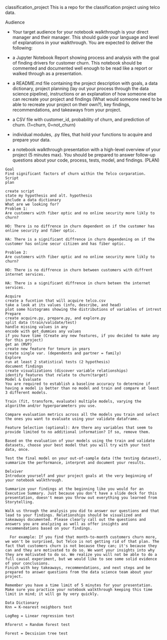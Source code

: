 classification_project
This is a repo for the classification project using telco data.

Audience
- Your target audience for your notebook walkthrough is your direct manager and their manager. This should guide your language and level of explanations in your walkthrough.
You are expected to deliver the following:

- a Jupyter Notebook Report showing process and analysis with the goal of finding drivers for customer churn. This notebook should be commented and documented well enough to be read like a report or walked through as a presentation.

- a README.md file containing the project description with goals, a data dictionary, project planning (lay out your process through the data science pipeline), instructions or an explanation of how someone else can recreate your project and findings (What would someone need to be able to recreate your project on their own?), key findings, recommendations, and takeaways from your project.

- a CSV file with customer_id, probability of churn, and prediction of churn. (1=churn, 0=not_churn)

- individual modules, .py files, that hold your functions to acquire and prepare your data.

- a notebook walkthrough presentation with a high-level overview of your project (5 minutes max). You should be prepared to answer follow-up questions about your code, process, tests, model, and findings.
(PLAN)
~~~~~~~~~~~~~~~~~~~~~~~~~~~~~~~~~~~~~~~~~~~~~~~~~~~~~~~~~~~
Goal
Find significant factors of churn within the Telco corparation.
Script
plan

create script
state my hypothesis and alt. hypothesis
include a data dictionary
What are we looking for?
Problem 1:
Are customers with fiber optic and no online security more likly to churn?

HO: There is no diffrence in churn dependent on if the customer has online security and fiber optic.

HA: There is a significant diffrence in churn dependening on if the customer has online secur citizen and has fiber optic.

Problem 2:
Are customers with fiber optic and no online security more likly to churn?

HO: There is no diffrence in churn between customers with diffrent internet services.

HA: There is a significant diffrence in churn beteen the internet services.

Acquire
create a fucntion that will acquire telco.csv
take a look at its values (info, describe, and head)
plot some histograms showing the distributions of variables of intrest
Prepare
create acquire.py, prepare.py, and explore.py
split data (train/validate/test)
handle missing values in any
encode with get_dummies any values
if you have time (Create any new features, if you decided to make any for this project)
get an (MVP)
create new feature for tenure in years
create single var. (dependents and partner = family)
Explore
run at least 2 statistical tests (2 hypothesis)
document findings
create visualizations (discover variable relationships)
identify features that relate to churn(target)
Model & Evaluate
You are required to establish a baseline accuracy to determine if having a model is better than no model and train and compare at least 3 different models.

Train (fit, transform, evaluate) multiple models, varying the algorithm and/or hyperparameters you use.

Compare evaluation metrics across all the models you train and select the ones you want to evaluate using your validate dataframe.

Feature Selection (optional): Are there any variables that seem to provide limited to no additional information? If so, remove them.

Based on the evaluation of your models using the train and validate datasets, choose your best model that you will try with your test data, once.

Test the final model on your out-of-sample data (the testing dataset), summarize the performance, interpret and document your results.

Delviver
Introduce yourself and your project goals at the very beginning of your notebook walkthrough.

Summarize your findings at the beginning like you would for an Executive Summary. Just because you don't have a slide deck for this presentation, doesn't mean you throw out everything you learned from Storytelling.

Walk us through the analysis you did to answer our questions and that lead to your findings. Relationships should be visualized and takeaways documented. Please clearly call out the questions and answers you are analyzing as well as offer insights and recommendations based on your findings.

  For example: If you find that month-to-month customers churn more, we won't be surprised, but Telco is not getting rid of that plan. The fact that customers churn is not because they can; it's because they can and they are motivated to do so. We want your insights into why they are motivated to do so. We realize you will not be able to do a full causal experiment, but we would like to see some solid evidence of your conclusions.
Finish with key takeaways, recommendations, and next steps and be prepared to answer questions from the data science team about your project.

Remember you have a time limit of 5 minutes for your presentation. Make sure you practice your notebook walkthrough keeping this time limit in mind; it will go by very quickly.

Data Dictionary
Knn = K-nearest neighbors test

LogReg = Linear regression test

Rforerst = Random forest test

Forest = Decsision tree test
